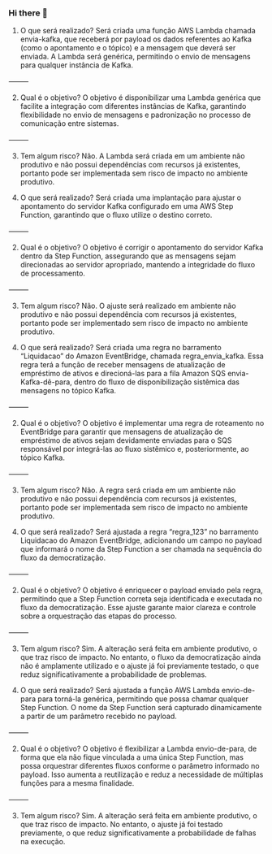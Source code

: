### Hi there 👋

<!--
**Luizzz4727/Luizzz4727** is a ✨ _special_ ✨ repository because its `README.md` (this file) appears on your GitHub profile.

Here are some ideas to get you started:

- 🔭 I’m currently working on ...
- 🌱 I’m currently learning ...
- 👯 I’m looking to collaborate on ...
- 🤔 I’m looking for help with ...
- 💬 Ask me about ...
- 📫 How to reach me: ...
- 😄 Pronouns: ...
- ⚡ Fun fact: ...
-->

1. O que será realizado?
Será criada uma função AWS Lambda chamada envia-kafka, que receberá por payload os dados referentes ao Kafka (como o apontamento e o tópico) e a mensagem que deverá ser enviada. A Lambda será genérica, permitindo o envio de mensagens para qualquer instância de Kafka.

⸻

2. Qual é o objetivo?
O objetivo é disponibilizar uma Lambda genérica que facilite a integração com diferentes instâncias de Kafka, garantindo flexibilidade no envio de mensagens e padronização no processo de comunicação entre sistemas.

⸻

3. Tem algum risco?
Não. A Lambda será criada em um ambiente não produtivo e não possui dependências com recursos já existentes, portanto pode ser implementada sem risco de impacto no ambiente produtivo.

1. O que será realizado?
Será criada uma implantação para ajustar o apontamento do servidor Kafka configurado em uma AWS Step Function, garantindo que o fluxo utilize o destino correto.

⸻

2. Qual é o objetivo?
O objetivo é corrigir o apontamento do servidor Kafka dentro da Step Function, assegurando que as mensagens sejam direcionadas ao servidor apropriado, mantendo a integridade do fluxo de processamento.

⸻

3. Tem algum risco?
Não. O ajuste será realizado em ambiente não produtivo e não possui dependência com recursos já existentes, portanto pode ser implementado sem risco de impacto no ambiente produtivo.









1. O que será realizado?
Será criada uma regra no barramento “Liquidacao” do Amazon EventBridge, chamada regra_envia_kafka. Essa regra terá a função de receber mensagens de atualização de empréstimo de ativos e direcioná-las para a fila Amazon SQS envia-Kafka-dê-para, dentro do fluxo de disponibilização sistêmica das mensagens no tópico Kafka.

⸻

2. Qual é o objetivo?
O objetivo é implementar uma regra de roteamento no EventBridge para garantir que mensagens de atualização de empréstimo de ativos sejam devidamente enviadas para o SQS responsável por integrá-las ao fluxo sistêmico e, posteriormente, ao tópico Kafka.

⸻

3. Tem algum risco?
Não. A regra será criada em um ambiente não produtivo e não possui dependência com recursos já existentes, portanto pode ser implementada sem risco de impacto no ambiente produtivo.

1. O que será realizado?
Será ajustada a regra “regra_123” no barramento Liquidacao do Amazon EventBridge, adicionando um campo no payload que informará o nome da Step Function a ser chamada na sequência do fluxo da democratização.

⸻

2. Qual é o objetivo?
O objetivo é enriquecer o payload enviado pela regra, permitindo que a Step Function correta seja identificada e executada no fluxo da democratização. Esse ajuste garante maior clareza e controle sobre a orquestração das etapas do processo.

⸻

3. Tem algum risco?
Sim. A alteração será feita em ambiente produtivo, o que traz risco de impacto. No entanto, o fluxo da democratização ainda não é amplamente utilizado e o ajuste já foi previamente testado, o que reduz significativamente a probabilidade de problemas.

1. O que será realizado?
Será ajustada a função AWS Lambda envio-de-para para torná-la genérica, permitindo que possa chamar qualquer Step Function. O nome da Step Function será capturado dinamicamente a partir de um parâmetro recebido no payload.

⸻

2. Qual é o objetivo?
O objetivo é flexibilizar a Lambda envio-de-para, de forma que ela não fique vinculada a uma única Step Function, mas possa orquestrar diferentes fluxos conforme o parâmetro informado no payload. Isso aumenta a reutilização e reduz a necessidade de múltiplas funções para a mesma finalidade.

⸻

3. Tem algum risco?
Sim. A alteração será feita em ambiente produtivo, o que traz risco de impacto. No entanto, o ajuste já foi testado previamente, o que reduz significativamente a probabilidade de falhas na execução.
